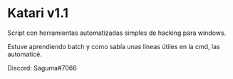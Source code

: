 # Katari v1.1
Script con herramientas automatizadas simples de hacking para windows.

Estuve aprendiendo batch y como sabía unas líneas útiles en la cmd, las automaticé.

Discord: Saguma#7066
